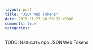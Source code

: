 ```yaml
---
layout: post
title: "JSON Web Tokens"
date: 2015-01-27 20:50:32 +0300
comments: true
categories:
---
```

TODO: Написать про JSON Web Tokens

<!--more-->
